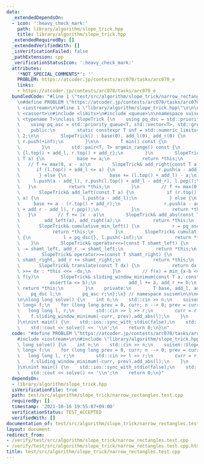 ```yaml
---
data:
  _extendedDependsOn:
  - icon: ':heavy_check_mark:'
    path: library/algorithm/slope_trick.hpp
    title: library/algorithm/slope_trick.hpp
  _extendedRequiredBy: []
  _extendedVerifiedWith: []
  _isVerificationFailed: false
  _pathExtension: cpp
  _verificationStatusIcon: ':heavy_check_mark:'
  attributes:
    '*NOT_SPECIAL_COMMENTS*': ''
    PROBLEM: https://atcoder.jp/contests/arc070/tasks/arc070_e
    links:
    - https://atcoder.jp/contests/arc070/tasks/arc070_e
  bundledCode: "#line 1 \"test/src/algorithm/slope_trick/narrow_rectangles.test.cpp\"\
    \n#define PROBLEM \"https://atcoder.jp/contests/arc070/tasks/arc070_e\"\n\n#include\
    \ <iostream>\n\n#line 1 \"library/algorithm/slope_trick.hpp\"\n\n\n\n#include\
    \ <cassert>\n#include <limits>\n#include <queue>\n\nnamespace suisen {\ntemplate\
    \ <typename T>\nclass SlopeTrick {\n    using pq_dsc = std::priority_queue<T>;\n\
    \    using pq_asc = std::priority_queue<T, std::vector<T>, std::greater<T>>;\n\
    \    public:\n        static constexpr T inf = std::numeric_limits<T>::max() /\
    \ 2;\n\n        SlopeTrick() : base(0), add_l(0), add_r(0) {\n            l.push(-inf),\
    \ r.push(+inf);\n        }\n\n        T min() const {\n            return base;\n\
    \        }\n        std::pair<T, T> argmin_range() const {\n            return\
    \ {l.top() + add_l, r.top() + add_r};\n        }\n        SlopeTrick& add_const(const\
    \ T a) {\n            base += a;\n            return *this;\n        }\n     \
    \   // f += max(0, x - a)\n        SlopeTrick& add_right(const T a) {\n      \
    \      if (l.top() + add_l <= a) {\n                r.push(a - add_r);\n     \
    \       } else {\n                base += (l.top() + add_l) - a;\n           \
    \     l.push(a - add_l), r.push(l.top() + add_l - add_r), l.pop();\n         \
    \   }\n            return *this;\n        }\n        // f += max(0, a - x)\n \
    \       SlopeTrick& add_left(const T a) {\n            if (r.top() + add_r >=\
    \ a) {\n                l.push(a - add_l);\n            } else {\n           \
    \     base += a - (r.top() + add_r);\n                r.push(a - add_r), l.push(r.top()\
    \ + add_r - add_l), r.pop();\n            }\n            return *this;\n     \
    \   }\n        // f += |x - a|\n        SlopeTrick& add_abs(const T a) {\n   \
    \         add_left(a), add_right(a);\n            return *this;\n        }\n \
    \       SlopeTrick& cumulative_min_left() {\n            r = pq_asc{}, r.push(+inf);\n\
    \            return *this;\n        }\n        SlopeTrick& cumulative_min_right()\
    \ {\n            l = pq_dsc{}, l.push(-inf);\n            return *this;\n    \
    \    }\n        SlopeTrick& operator<<=(const T shamt_left) {\n            add_l\
    \ -= shamt_left, add_r -= shamt_left;\n            return *this;\n        }\n\
    \        SlopeTrick& operator>>=(const T shamt_right) {\n            add_l +=\
    \ shamt_right, add_r += shamt_right;\n            return *this;\n        }\n \
    \       SlopeTrick& translate(const T dx) {\n            return dx >= 0 ? *this\
    \ >>= dx : *this <<= -dx;\n        }\n        // f(x) = min_{x-b <= y <= x-a}\
    \ f(y)\n        SlopeTrick& sliding_window_minimum(const T a, const T b) {\n \
    \           assert(a <= b);\n            add_l += a, add_r += b;\n           \
    \ return *this;\n        }\n    private:\n        T base, add_l, add_r;\n    \
    \    pq_dsc l;\n        pq_asc r;\n};\n} // namespace suisen\n\n\n#line 6 \"test/src/algorithm/slope_trick/narrow_rectangles.test.cpp\"\
    \n\nlong long solve() {\n    int n;\n    std::cin >> n;\n    suisen::SlopeTrick<long\
    \ long> f;\n    for (long long prev = 0, curr; n --> 0; prev = curr) {\n     \
    \   long long l, r;\n        std::cin >> l >> r;\n        curr = r - l;\n    \
    \    f.sliding_window_minimum(-curr, prev).add_abs(l);\n    }\n    return f.min();\n\
    }\n\nint main() {\n    std::ios::sync_with_stdio(false);\n    std::cin.tie(nullptr);\n\
    \    std::cout << solve() << '\\n';\n    return 0;\n}\n"
  code: "#define PROBLEM \"https://atcoder.jp/contests/arc070/tasks/arc070_e\"\n\n\
    #include <iostream>\n\n#include \"library/algorithm/slope_trick.hpp\"\n\nlong\
    \ long solve() {\n    int n;\n    std::cin >> n;\n    suisen::SlopeTrick<long\
    \ long> f;\n    for (long long prev = 0, curr; n --> 0; prev = curr) {\n     \
    \   long long l, r;\n        std::cin >> l >> r;\n        curr = r - l;\n    \
    \    f.sliding_window_minimum(-curr, prev).add_abs(l);\n    }\n    return f.min();\n\
    }\n\nint main() {\n    std::ios::sync_with_stdio(false);\n    std::cin.tie(nullptr);\n\
    \    std::cout << solve() << '\\n';\n    return 0;\n}"
  dependsOn:
  - library/algorithm/slope_trick.hpp
  isVerificationFile: true
  path: test/src/algorithm/slope_trick/narrow_rectangles.test.cpp
  requiredBy: []
  timestamp: '2021-10-16 19:55:07+09:00'
  verificationStatus: TEST_ACCEPTED
  verifiedWith: []
documentation_of: test/src/algorithm/slope_trick/narrow_rectangles.test.cpp
layout: document
redirect_from:
- /verify/test/src/algorithm/slope_trick/narrow_rectangles.test.cpp
- /verify/test/src/algorithm/slope_trick/narrow_rectangles.test.cpp.html
title: test/src/algorithm/slope_trick/narrow_rectangles.test.cpp
---
```

